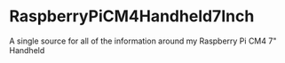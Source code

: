 # RaspberryPiCM4Handheld7Inch
A single source for all of the information around my Raspberry Pi CM4 7" Handheld
